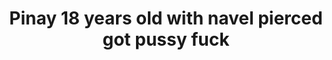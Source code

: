 ---
layout: post
title: Pinay 18 years old with navel pierced got pussy fuck
duration: '01:16'
view: 193
rate: 2
video: 'https://flashservice.xvideos.com/embedframe/26217061'
category: 
 - amateur
 - beautiful
 - curvy
 - pinay
 - rough
 - student
tags: 
 - fucked
 - gorgeous
 - hotel
 - pinay-sex
priority: 0.9
changefreq: daily
---
